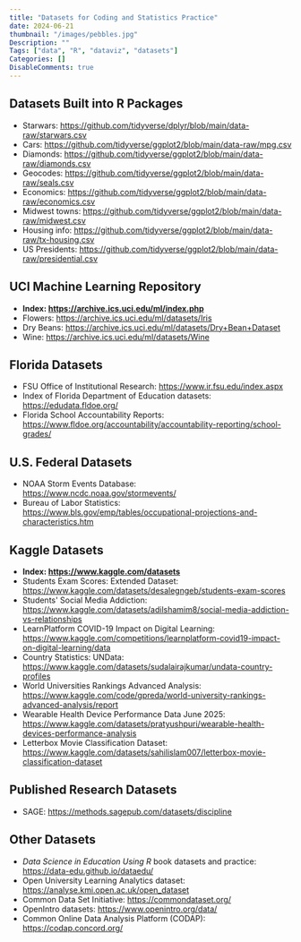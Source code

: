 ```yaml
---
title: "Datasets for Coding and Statistics Practice"
date: 2024-06-21
thumbnail: "/images/pebbles.jpg"
Description: ""
Tags: ["data", "R", "dataviz", "datasets"]
Categories: []
DisableComments: true
---
```



## Datasets Built into R Packages
- Starwars: https://github.com/tidyverse/dplyr/blob/main/data-raw/starwars.csv
- Cars: https://github.com/tidyverse/ggplot2/blob/main/data-raw/mpg.csv
- Diamonds: https://github.com/tidyverse/ggplot2/blob/main/data-raw/diamonds.csv
- Geocodes: https://github.com/tidyverse/ggplot2/blob/main/data-raw/seals.csv
- Economics: https://github.com/tidyverse/ggplot2/blob/main/data-raw/economics.csv
- Midwest towns: https://github.com/tidyverse/ggplot2/blob/main/data-raw/midwest.csv
- Housing info: https://github.com/tidyverse/ggplot2/blob/main/data-raw/tx-housing.csv
- US Presidents: https://github.com/tidyverse/ggplot2/blob/main/data-raw/presidential.csv
 

## UCI Machine Learning Repository 
- **Index: https://archive.ics.uci.edu/ml/index.php**
- Flowers: https://archive.ics.uci.edu/ml/datasets/Iris
- Dry Beans: https://archive.ics.uci.edu/ml/datasets/Dry+Bean+Dataset
- Wine: https://archive.ics.uci.edu/ml/datasets/Wine


## Florida Datasets
- FSU Office of Institutional Research: https://www.ir.fsu.edu/index.aspx 
- Index of Florida Department of Education datasets: https://edudata.fldoe.org/
- Florida School Accountability Reports: https://www.fldoe.org/accountability/accountability-reporting/school-grades/


## U.S. Federal Datasets
- NOAA Storm Events Database: https://www.ncdc.noaa.gov/stormevents/
- Bureau of Labor Statistics: https://www.bls.gov/emp/tables/occupational-projections-and-characteristics.htm


## Kaggle Datasets
- **Index: https://www.kaggle.com/datasets**
- Students Exam Scores: Extended Dataset: https://www.kaggle.com/datasets/desalegngeb/students-exam-scores
- Students' Social Media Addiction: https://www.kaggle.com/datasets/adilshamim8/social-media-addiction-vs-relationships
- LearnPlatform COVID-19 Impact on Digital Learning: https://www.kaggle.com/competitions/learnplatform-covid19-impact-on-digital-learning/data
- Country Statistics: UNData: https://www.kaggle.com/datasets/sudalairajkumar/undata-country-profiles
- World Universities Rankings Advanced Analysis: https://www.kaggle.com/code/gpreda/world-university-rankings-advanced-analysis/report
- Wearable Health Device Performance Data June 2025: https://www.kaggle.com/datasets/pratyushpuri/wearable-health-devices-performance-analysis
- Letterbox Movie Classification Dataset: https://www.kaggle.com/datasets/sahilislam007/letterbox-movie-classification-dataset


## Published Research Datasets
- SAGE: https://methods.sagepub.com/datasets/discipline


## Other Datasets
- *Data Science in Education Using R* book datasets and practice: https://data-edu.github.io/dataedu/
- Open University Learning Analytics dataset: https://analyse.kmi.open.ac.uk/open_dataset
- Common Data Set Initiative: https://commondataset.org/
- OpenIntro datasets: https://www.openintro.org/data/
- Common Online Data Analysis Platform (CODAP): https://codap.concord.org/
